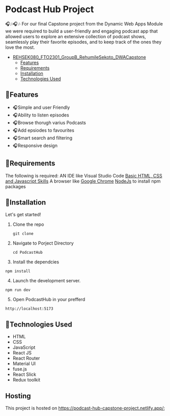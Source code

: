 # Podcast Hub Project

🎧🎶🎧🎶
For our final Capstone project from the Dynamic Web Apps Module we were required to build a user-friendly and engaging podcast app that allowed users to explore an extensive collection of podcast shows, seamlessly play their favorite episodes, and to keep track of the ones they love the most. 

- [REHSEK080\_FTO2301\_GroupB\_RehumileSekoto\_DWACapstone](#rehsek080_fto2301_groupb_rehumilesekoto_dwacapstone)
  - [Features](#features)
  - [Requirements](#requirements)
  - [Installation](#installation)
  - [Technologies Used](#technologies-used)

 ## 🎵Features

- 🎧Simple and user Friendly
- 🎧Ability to listen episodes
- 🎧Browse thorugh varius Podcasts
- 🎧Add epsiodes to favourites
- 🎧Smart search and filtering
- 🎧Responsive design

## 🎵Requirements

The following is required: 
AN IDE like Visual Studio Code
[Basic HTML, CSS and Javascript Skills](https://developer.mozilla.org/en-US/docs/Learn)
A browser like [Google Chrome](https://www.google.com/chrome/?brand=YTUH&gclid=Cj0KCQjwjryjBhD0ARIsAMLvnF96_IwtQD7sHuLw-nvKEuTyy2VbsEGU8C2Sf6RZ8Cn5VSN03UxtDDkaAh7ZEALw_wcB&gclsrc=aw.ds)
[NodeJs](https://nodejs.org/en) to install npm packages

## 🎵Installation 

Let's get started!
1. Clone the repo
   ```
   git clone
   ```
2. Navigate to Porject Directory
    ```
    cd PodcastHub
    ```

3. Install the dependcies

  ```
  npm install
  ```
4. Launch the development server.

  ```
  npm run dev
  ```
5. Open PodcastHub in your prefferd

  ```
  http://localhost:5173
  ```

## 🎵Technologies Used

- HTML
- CSS
- JavaScript
- React JS
- React Router 
- Material UI
- fuse.js
- React Slick
- Redux toolkit
  
## Hosting
This project is hosted on https://podcast-hub-capstone-project.netlify.app/;
  
